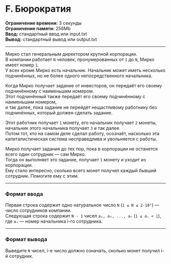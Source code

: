 # F. Бюрократия

**Ограничение времени:** 3 секунды  
**Ограничение памяти:** 256Mb  
**Ввод:** стандартный ввод или input.txt  
**Вывод:** стандартный вывод или output.txt

---

Мирко стал генеральным директором крупной корпорации.  
В компании работает `N` человек, пронумерованных от `1` до `N`, Мирко имеет номер `1`.  
У всех кроме Мирко есть начальник. Начальник может иметь несколько подчинённых, но не более одного непосредственного начальника.

Когда Мирко получает задание от инвесторов, он передаёт его своему подчинённому с наименьшим номером.  
Этот подчинённый также передаёт его своему подчинённому с наименьшим номером,  
и так далее, пока задание не перейдёт нещастливому работнику без подчинённых, который должен сделать задание.

Этот работник получает `1` монету, его начальник получает `2` монеты,  
начальник этого начальника получает `3` и так далее.  
Потом тот, кто на самом деле сделал работу, осознаёт, насколько эта капиталистическая система несправедлива и увольняется с работы.

Мирко получает задания до тех пор, пока в корпорации не останется всего один сотрудник — сам Мирко.  
Тогда он выполняет это задание, получает `1` монету и уходит из корпорации.  
Ему стало интересно, сколько всего монет получил каждый бывший сотрудник. Помогите ему с этим.

---

### Формат ввода

Первая строка содержит одно натуральное число `N` (`1 ≤ N ≤ 2·10⁵`) — число сотрудников компании.  
Следующая строка содержит `N - 1` чисел `a₂, a₃, ..., aₙ` (`1 ≤ aᵢ < i`), где `aᵢ` — номер начальника i-го сотрудника.

---

### Формат вывода

Выведите `N` чисел, i-е число должно означать, сколько монет получил i-й сотрудник.

